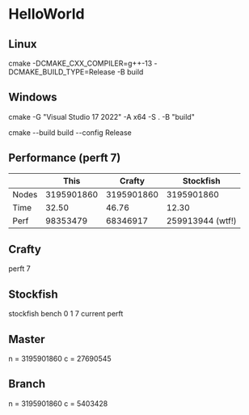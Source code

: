 # HelloWorld

## Linux

cmake -DCMAKE_CXX_COMPILER=g++-13 -DCMAKE_BUILD_TYPE=Release -B build

## Windows

cmake -G "Visual Studio 17 2022" -A x64 -S . -B "build"

cmake --build build --config Release

## Performance (perft 7)

|       | This       | Crafty     | Stockfish        |
|-------|------------|------------|------------------|
| Nodes | 3195901860 | 3195901860 | 3195901860       |
| Time  | 32.50      | 46.76      | 12.30            |
| Perf  | 98353479   | 68346917   | 259913944 (wtf!) |


## Crafty
perft 7

## Stockfish
stockfish bench 0 1 7 current perft



## Master
n = 3195901860
c = 27690545

## Branch
n = 3195901860
c = 5403428
